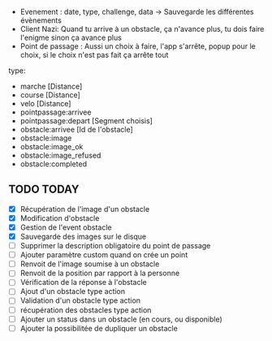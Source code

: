 - Evenement : date, type, challenge, data -> Sauvegarde les différentes évènements
- Client Nazi: Quand tu arrive à un obstacle, ça n'avance plus, tu dois faire l'enigme sinon ça avance plus
- Point de passage : Aussi un choix à faire, l'app s'arrête, popup pour le choix, si le choix n'est pas fait ça arrête tout


type:
- marche [Distance]
- course [Distance]
- velo [Distance]
- pointpassage:arrivee
- pointpassage:depart [Segment choisis]
- obstacle:arrivee [Id de l'obstacle]
- obstacle:image
- obstacle:image_ok
- obstacle:image_refused
- obstacle:completed

## TODO TODAY
- [x] Récupération de l'image d'un obstacle
- [x] Modification d'obstacle
- [x] Gestion de l'event obstacle
- [x] Sauvegarde des images sur le disque
- [ ] Supprimer la description obligatoire du point de passage
- [ ] Ajouter paramètre custom quand on crée un point
- [ ] Renvoit de l'image soumise à un obstacle
- [ ] Renvoit de la position par rapport à la personne
- [ ] Vérification de la réponse à l'obstacle
- [ ] Ajout d'un obstacle type action
- [ ] Validation d'un obstacle type action
- [ ] récupération des obstacles type action
- [ ] Ajouter un status dans un obstacle (en cours, ou disponible)
- [ ] Ajouter la possibilitée de dupliquer un obstacle